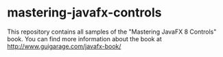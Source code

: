 mastering-javafx-controls
=========================

This repository contains all samples of the "Mastering JavaFX 8 Controls" book. You can find more information about the book at http://www.guigarage.com/javafx-book/
